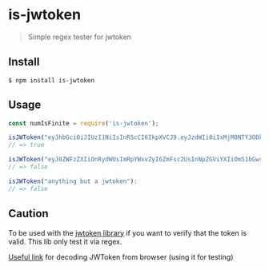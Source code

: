 # is-jwtoken

> Simple regex tester for jwtoken

## Install

```
$ npm install is-jwtoken
```

## Usage

```js
const numIsFinite = require('is-jwtoken');

isJWToken("eyJhbGciOiJIUzI1NiIsInR5cCI6IkpXVCJ9.eyJzdWIiOiIxMjM0NTY3ODkwIiwibmFtZSI6IkpvaG4gRG9lIiwiaWF0Ijo0NjU0NjQ0NjU0NH0.JG9ys4Rr4CT3RKZwO3OIwYrWf3aY5Z4B9RKIE7j83n4");
// => true

isJWToken("eyJ0ZWFzZXIiOnRydWUsImRpYWxvZyI6ZmFsc2UsInNpZGViYXIiOm51bGwsInNpZGViYXJDb250YWluZXJTdHlsZSI6e319");
// => false

isJWToken("anything but a jwtoken"):
// => false
```

## Caution

To be used with the [jwtoken library](https://www.npmjs.com/package/jsonwebtoken) if you want to verify that the token is valid. This lib only test it via regex.

[Useful link](http://jwt.calebb.net/) for decoding JWToken from browser (using it for testing)
